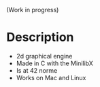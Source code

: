 (Work in progress)
# Description
- 2d graphical engine 
- Made in C with the MinilibX
- Is at 42 norme
- Works on Mac and Linux
